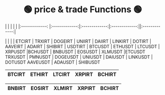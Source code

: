 
<h1 align="center"> 🟢 price & trade Functions 🟢 </h1>

|  |  |  |  | 
|:-------------: |:-------------:|:-------------:|:-------------:||:-------------:|


 |  |  |  | ETCIRT | TRXIRT | DOGEIRT | UNIIRT | DAIIRT | LINKIRT | DOTIRT | AAVEIRT | ADAIRT | SHIBIRT | USDTIRT | BTCUSDT | ETHUSDT | LTCUSDT | XRPUSDT |BCHUSDT | BNBUSDT | EOSUSDT | XLMUSDT |ETCUSDT 
TRXUSDT | PMNUSDT | DOGEUSDT | UNIUSDT | DAIUSDT | LINKUSDT | DOTUSDT
AAVEUSDT | ADAUSDT | SHIBUSDT




|BTCIRT|ETHIRT|LTCIRT|XRPIRT|BCHIRT|
|:-------------: |:-------------:|:-------------:|:-------------:|:-------------:|

|BNBIRT|EOSIRT|XLMIRT|XRPIRT|BCHIRT|
|:-------------: |:-------------:|:-------------:|:-------------:|:-------------:|